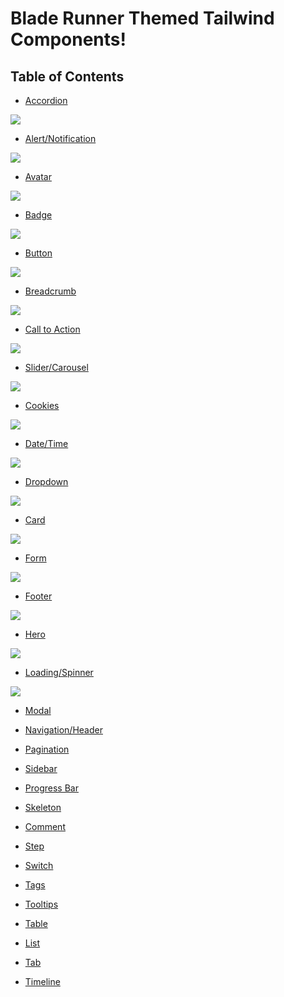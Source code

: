 # Blade Runner Themed Tailwind Components! 

## Table of Contents

*   [Accordion](https://github.com/martyjacobsdev/Blade-Runner-Tailwind/blob/main/Accordion.html)

![](Resources/Preview/Accordion.png)

*   [Alert/Notification](https://github.com/martyjacobsdev/Blade-Runner-Tailwind/blob/main/Alerts.html)

![](Resources/Preview/Alerts.png)

*   [Avatar](https://github.com/martyjacobsdev/Blade-Runner-Tailwind/blob/main/Avatar.html)

![](Resources/Preview/Avatar.png)

*   [Badge](https://github.com/martyjacobsdev/Blade-Runner-Tailwind/blob/main/Badges.html)

![](Resources/Preview/Badges.png)
  
*   [Button](https://github.com/martyjacobsdev/Blade-Runner-Tailwind/blob/main/Button.html)

![](Resources/Preview/Button.png)

*   [Breadcrumb](https://github.com/martyjacobsdev/Blade-Runner-Tailwind/blob/main/Breadcrumb.html)

![](Resources/Preview/Breadcrumb.png)

*   [Call to Action](https://github.com/martyjacobsdev/Blade-Runner-Tailwind/blob/main/CallToAction.html)

![](Resources/Preview/CallToAction.png)

*   [Slider/Carousel](https://github.com/martyjacobsdev/Blade-Runner-Tailwind/blob/main/Slider.html)

![](Resources/Preview/Slider.png)

*   [Cookies](#cookies)

![](Resources/Preview/Cookies.png)

*   [Date/Time](#datetime)

![](Resources/Preview/DateTimePicker.png)

*   [Dropdown](#dropdown)

![](Resources/Preview/Dropdown.png)


*   [Card](#card)

![](Resources/Preview/card.png)


*   [Form](#form)

![](Resources/Preview/Form.png)


*   [Footer](#footer)

![](Resources/Preview/Footer.png)


*   [Hero](#hero)

![](Resources/Preview/Hero.png)


*   [Loading/Spinner](#loadingspinner)

  ![](Resources/Preview/Spinner.gif)


*   [Modal](#modal)

*   [Navigation/Header](#navigationheader)

*   [Pagination](#pagination)
  
*   [Sidebar](#sidebar)

*   [Progress Bar](#progress-bar)

*   [Skeleton](#skeleton)

*   [Comment](#comment)

*   [Step](#step)

*   [Switch](#switch)

*   [Tags](#tags)

*   [Tooltips](#tooltips)

*   [Table](#table)

*   [List](#list)

*   [Tab](#tab)

*   [Timeline](#timeline)
